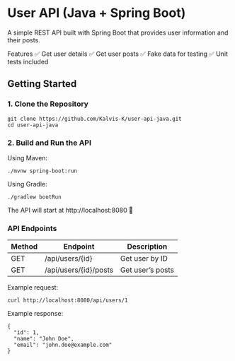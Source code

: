 # User API (Java + Spring Boot)
A simple REST API built with Spring Boot that provides user information and their posts.

Features
✅ Get user details
✅ Get user posts
✅ Fake data for testing
✅ Unit tests included


## Getting Started
### 1. Clone the Repository
```
git clone https://github.com/Kalvis-K/user-api-java.git
cd user-api-java
```

### 2. Build and Run the API

Using Maven:
```
./mvnw spring-boot:run
```

Using Gradle:
```
./gradlew bootRun
```

The API will start at http://localhost:8080 🚀

### API Endpoints
| Method        | Endpoint               | Description      |
| ------------- | ---------------------- | ---------------- |
| GET           | /api/users/{id}        | Get user by ID   |
| GET           | /api/users/{id}/posts  | Get user’s posts |


Example request:
```
curl http://localhost:8080/api/users/1
```

Example response:
```
{
  "id": 1,
  "name": "John Doe",
  "email": "john.doe@example.com"
}
```
